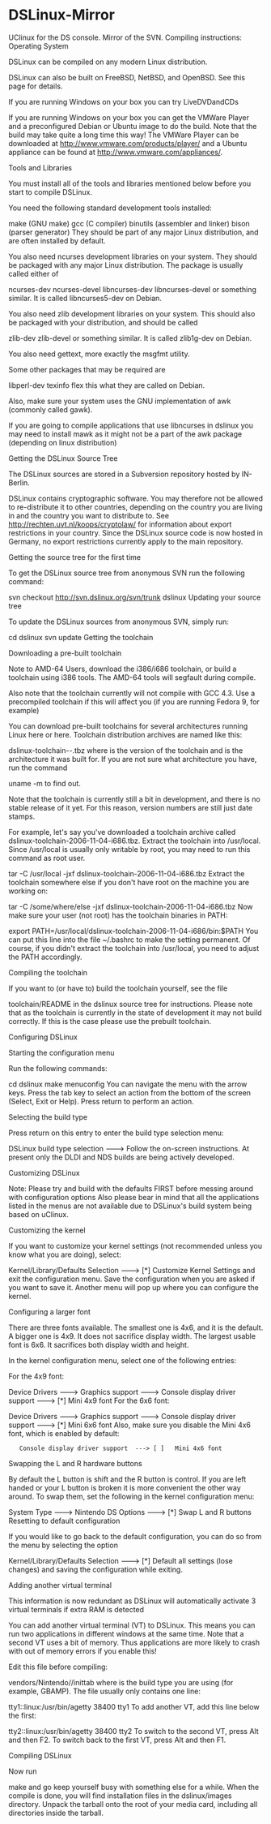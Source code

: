 DSLinux-Mirror
==============

UClinux for the DS console.  Mirror of the SVN.
Compiling instructions:
Operating System

DSLinux can be compiled on any modern Linux distribution.

DSLinux can also be built on FreeBSD, NetBSD, and OpenBSD. See this page for details.

If you are running Windows on your box you can try LiveDVDandCDs

If you are running Windows on your box you can get the VMWare Player and a preconfigured Debian or Ubuntu image to do the build. Note that the build may take quite a long time this way! The VMWare Player can be downloaded at http://www.vmware.com/products/player/ and a Ubuntu appliance can be found at http://www.vmware.com/appliances/.

Tools and Libraries

You must install all of the tools and libraries mentioned below before you start to compile DSLinux.

You need the following standard development tools installed:

make (GNU make)
gcc (C compiler)
binutils (assembler and linker)
bison (parser generator)
They should be part of any major Linux distribution, and are often installed by default.

You also need ncurses development libraries on your system. They should be packaged with any major Linux distribution. The package is usually called either of

ncurses-dev
ncurses-devel
libncurses-dev
libncurses-devel
or something similar. It is called libncurses5-dev on Debian.

You also need zlib development libraries on your system. This should also be packaged with your distribution, and should be called

zlib-dev
zlib-devel
or something similar. It is called zlib1g-dev on Debian.

You also need gettext, more exactly the msgfmt utility.

Some other packages that may be required are

libperl-dev
texinfo
flex
this what they are called on Debian.

Also, make sure your system uses the GNU implementation of awk (commonly called gawk).

If you are going to compile applications that use libncurses in dslinux you may need to install mawk as it might not be a part of the awk package (depending on linux distribution)

Getting the DSLinux Source Tree

The DSLinux sources are stored in a Subversion repository hosted by IN-Berlin.

DSLinux contains cryptographic software. You may therefore not be allowed to re-distribute it to other countries, depending on the country you are living in and the country you want to distribute to. See http://rechten.uvt.nl/koops/cryptolaw/ for information about export restrictions in your country. Since the DSLinux source code is now hosted in Germany, no export restrictions currently apply to the main repository.

Getting the source tree for the first time

To get the DSLinux source tree from anonymous SVN run the following command:

  svn checkout http://svn.dslinux.org/svn/trunk dslinux
Updating your source tree

To update the DSLinux sources from anonymous SVN, simply run:


 cd dslinux
 svn update
Getting the toolchain

Downloading a pre-built toolchain

Note to AMD-64 Users, download the i386/i686 toolchain, or build a toolchain using i386 tools. The AMD-64 tools will segfault during compile.

Also note that the toolchain currently will not compile with GCC 4.3. Use a precompiled toolchain if this will affect you (if you are running Fedora 9, for example)

You can download pre-built toolchains for several architectures running Linux here or here. Toolchain distribution archives are named like this:


 dslinux-toolchain-<version>-<architecture>.tbz
where <version> is the version of the toolchain and <architecture> is the architecture it was built for. If you are not sure what architecture you have, run the command


 uname -m
to find out.

Note that the toolchain is currently still a bit in development, and there is no stable release of it yet. For this reason, version numbers are still just date stamps.

For example, let's say you've downloaded a toolchain archive called dslinux-toolchain-2006-11-04-i686.tbz. Extract the toolchain into /usr/local. Since /usr/local is usually only writable by root, you may need to run this command as root user.


 tar -C /usr/local -jxf dslinux-toolchain-2006-11-04-i686.tbz
Extract the toolchain somewhere else if you don't have root on the machine you are working on:


 tar -C /some/where/else -jxf dslinux-toolchain-2006-11-04-i686.tbz
Now make sure your user (not root) has the toolchain binaries in PATH:


  export PATH=/usr/local/dslinux-toolchain-2006-11-04-i686/bin:$PATH
You can put this line into the file ~/.bashrc to make the setting permanent. Of course, if you didn't extract the toolchain into /usr/local, you need to adjust the PATH accordingly.

Compiling the toolchain

If you want to (or have to) build the toolchain yourself, see the file


 toolchain/README
in the dslinux source tree for instructions. Please note that as the toolchain is currently in the state of development it may not build correctly. If this is the case please use the prebuilt toolchain.

Configuring DSLinux

Starting the configuration menu

Run the following commands:


  cd dslinux
  make menuconfig
You can navigate the menu with the arrow keys. Press the tab key to select an action from the bottom of the screen (Select, Exit or Help). Press return to perform an action.

Selecting the build type

Press return on this entry to enter the build type selection menu:


 DSLinux build type selection  --->
Follow the on-screen instructions. At present only the DLDI and NDS builds are being actively developed.

Customizing DSLinux

Note: Please try and build with the defaults FIRST before messing around with configuration options Also please bear in mind that all the applications listed in the menus are not available due to DSLinux's build system being based on uClinux.

Customizing the kernel

If you want to customize your kernel settings (not recommended unless you know what you are doing), select:


 Kernel/Library/Defaults Selection ---> [*] Customize Kernel Settings
and exit the configuration menu. Save the configuration when you are asked if you want to save it. Another menu will pop up where you can configure the kernel.

Configuring a larger font

There are three fonts available. The smallest one is 4x6, and it is the default. A bigger one is 4x9. It does not sacrifice display width. The largest usable font is 6x6. It sacrifices both display width and height.

In the kernel configuration menu, select one of the following entries:

For the 4x9 font:


  Device Drivers  --->
    Graphics support  --->
       Console display driver support  ---> [*]   Mini 4x9 font
For the 6x6 font:


  Device Drivers  --->
    Graphics support  --->
       Console display driver support  ---> [*]   Mini 6x6 font
Also, make sure you disable the Mini 4x6 font, which is enabled by default:


       Console display driver support  ---> [ ]   Mini 4x6 font
Swapping the L and R hardware buttons

By default the L button is shift and the R button is control. If you are left handed or your L button is broken it is more convenient the other way around. To swap them, set the following in the kernel configuration menu:


  System Type  --->
    Nintendo DS Options  --->
      [*] Swap L and R buttons
Resetting to default configuration

If you would like to go back to the default configuration, you can do so from the menu by selecting the option


 Kernel/Library/Defaults Selection ---> [*] Default all settings (lose changes)
and saving the configuration while exiting.

Adding another virtual terminal

This information is now redundant as DSLinux will automatically activate 3 virtual terminals if extra RAM is detected

You can add another virtual terminal (VT) to DSLinux. This means you can run two applications in different windows at the same time. Note that a second VT uses a bit of memory. Thus applications are more likely to crash with out of memory errors if you enable this!

Edit this file before compiling:


 vendors/Nintendo/<build>/inittab
where <build> is the build type you are using (for example, GBAMP). The file usually only contains one line:


 tty1::linux:/usr/bin/agetty 38400 tty1
To add another VT, add this line below the first:


 tty2::linux:/usr/bin/agetty 38400 tty2
To switch to the second VT, press Alt and then F2. To switch back to the first VT, press Alt and then F1.

Compiling DSLinux

Now run


   make
and go keep yourself busy with something else for a while. When the compile is done, you will find installation files in the dslinux/images directory. Unpack the tarball onto the root of your media card, including all directories inside the tarball.
